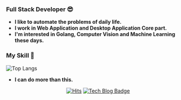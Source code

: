 ### Full Stack Developer 😎


- **I like to automate the problems of daily life.**  
- **I work in Web Application and Desktop Application Core part.**
- **I'm interested in Golang, Computer Vision and Machine Learning these days.**

### My Skill 📙
![Top Langs](https://github-readme-stats.vercel.app/api/top-langs/?username=gron1gh1&hide=scss,html,css&layout=compact&langs_count=8) 
- **I can do more than this.**

<div align=center>
  
[![Hits](https://hits.seeyoufarm.com/api/count/incr/badge.svg?url=https%3A%2F%2Fgithub.com%2Fgron1gh1&count_bg=%23534AEB&title_bg=%23000000&icon=&icon_color=%23E7E7E7&title=Visitor&edge_flat=true)](https://github.com/gron1gh1/)
[![Tech Blog Badge](http://img.shields.io/badge/-Tech%20blog-black?style=flat-square&logo=github&link=https://develment.blog/)](https://develment.blog/)

</div>
